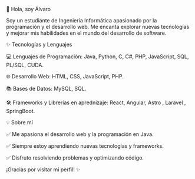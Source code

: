 👋 Hola, soy Álvaro

Soy un estudiante de Ingeniería Informática apasionado por la programación y el desarrollo web. Me encanta explorar nuevas tecnologías y mejorar mis habilidades en el mundo del desarrollo de software.

✨ Tecnologías y Lenguajes

💻 Lenguajes de Programación: Java, Python, C, C#, PHP, JavaScript, SQL, PL/SQL, CUDA.

🌐 Desarrollo Web: HTML, CSS, JavaScript, PHP.

📚 Bases de Datos: MySQL, SQL.

🛠️ Frameworks y Librerías en aprednizaje: React, Angular, Astro , Laravel , SpringBoot.


💡 Sobre mí

✅ Me apasiona el desarrollo web y la programación en Java.

✅ Siempre estoy aprendiendo nuevas tecnologías y frameworks.

✅ Disfruto resolviendo problemas y optimizando código.


¡Gracias por visitar mi perfil! ✨

